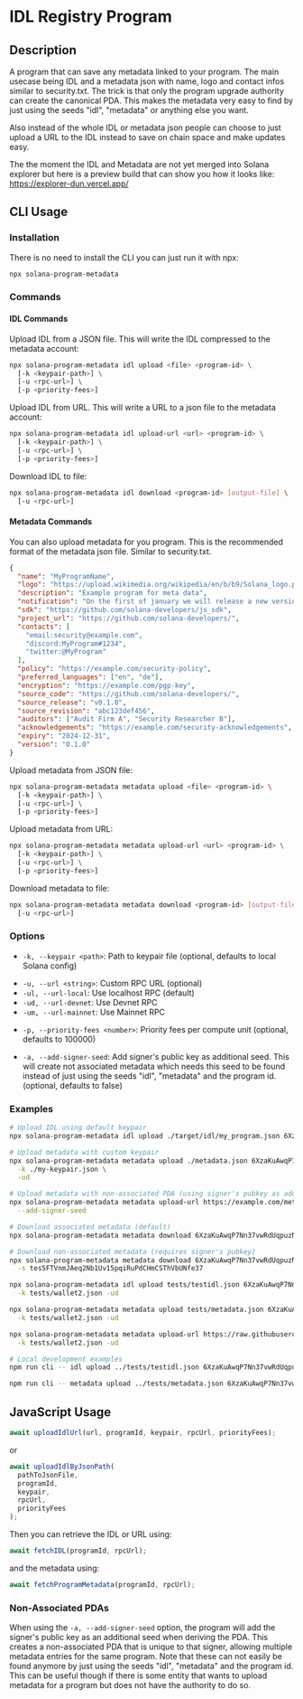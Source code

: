 # IDL Registry Program

## Description

A program that can save any metadata linked to your program.
The main usecase being IDL and a metadata json with name, logo and contact infos similar to security.txt.
The trick is that only the program upgrade authority can create the canonical PDA. This makes the metadata very easy to find by just using the seeds "idl", "metadata" or anything else you want.

Also instead of the whole IDL or metadata json people can choose to just upload a URL to the IDL instead to save on chain space and make updates easy.

The the moment the IDL and Metadata are not yet merged into Solana explorer but here is a preview build that can show you how it looks like: 
https://explorer-dun.vercel.app/

## CLI Usage

### Installation

There is no need to install the CLI you can just run it with npx:

```bash
npx solana-program-metadata
```

### Commands

#### IDL Commands

Upload IDL from a JSON file. This will write the IDL compressed to the metadata account:

```bash
npx solana-program-metadata idl upload <file> <program-id> \
  [-k <keypair-path>] \
  [-u <rpc-url>] \
  [-p <priority-fees>]
```

Upload IDL from URL. This will write a URL to a json file to the metadata account:

```bash
npx solana-program-metadata idl upload-url <url> <program-id> \
  [-k <keypair-path>] \
  [-u <rpc-url>] \
  [-p <priority-fees>]
```

Download IDL to file:

```bash
npx solana-program-metadata idl download <program-id> [output-file] \
  [-u <rpc-url>]
```

#### Metadata Commands

You can also upload metadata for you program. This is the recommended format of the metadata json file. Similar to security.txt.

```json
{
  "name": "MyProgramName",
  "logo": "https://upload.wikimedia.org/wikipedia/en/b/b9/Solana_logo.png",
  "description": "Example program for meta data",
  "notification": "On the first of january we will release a new version! Please update your SDKS!!!!",
  "sdk": "https://github.com/solana-developers/js_sdk",
  "project_url": "https://github.com/solana-developers/",
  "contacts": [
    "email:security@example.com",
    "discord:MyProgram#1234",
    "twitter:@MyProgram"
  ],
  "policy": "https://example.com/security-policy",
  "preferred_languages": ["en", "de"],
  "encryption": "https://example.com/pgp-key",
  "source_code": "https://github.com/solana-developers/",
  "source_release": "v0.1.0",
  "source_revision": "abc123def456",
  "auditors": ["Audit Firm A", "Security Researcher B"],
  "acknowledgements": "https://example.com/security-acknowledgements",
  "expiry": "2024-12-31",
  "version": "0.1.0"
}
```

Upload metadata from JSON file:

```bash
npx solana-program-metadata metadata upload <file> <program-id> \
  [-k <keypair-path>] \
  [-u <rpc-url>] \
  [-p <priority-fees>]
```

Upload metadata from URL:

```bash
npx solana-program-metadata metadata upload-url <url> <program-id> \
  [-k <keypair-path>] \
  [-u <rpc-url>] \
  [-p <priority-fees>]
```

Download metadata to file:

```bash
npx solana-program-metadata metadata download <program-id> [output-file] \
  [-u <rpc-url>]
```

### Options

- `-k, --keypair <path>`: Path to keypair file (optional, defaults to local Solana config)

* `-u, --url <string>`: Custom RPC URL (optional)
* `-ul, --url-local`: Use localhost RPC (default)
* `-ud, --url-devnet`: Use Devnet RPC
* `-um, --url-mainnet`: Use Mainnet RPC

- `-p, --priority-fees <number>`: Priority fees per compute unit (optional, defaults to 100000)

- `-a, --add-signer-seed`: Add signer's public key as additional seed. This will create not associated metadata which needs this seed to be found instead of just using the seeds "idl", "metadata" and the program id. (optional, defaults to false)

### Examples

```bash
# Upload IDL using default keypair
npx solana-program-metadata idl upload ./target/idl/my_program.json 6XzaKuAwqP7Nn37vwRdUqpuzNX6K8s1ADE6tHXSZG17A

# Upload metadata with custom keypair
npx solana-program-metadata metadata upload ./metadata.json 6XzaKuAwqP7Nn37vwRdUqpuzNX6K8s1ADE6tHXSZG17A \
  -k ./my-keypair.json \
  -ud

# Upload metadata with non-associated PDA (using signer's pubkey as additional seed)
npx solana-program-metadata metadata upload-url https://example.com/metadata.json 6XzaKuAwqP7Nn37vwRdUqpuzNX6K8s1ADE6tHXSZG17A \
  --add-signer-seed

# Download associated metadata (default)
npx solana-program-metadata metadata download 6XzaKuAwqP7Nn37vwRdUqpuzNX6K8s1ADE6tHXSZG17A ./my-metadata.json

# Download non-associated metadata (requires signer's pubkey)
npx solana-program-metadata metadata download 6XzaKuAwqP7Nn37vwRdUqpuzNX6K8s1ADE6tHXSZG17A ./my-metadata.json \
  -s tes5FTVnmJAeq2Nb1Uv15pqiRuPdCHmCSThVbUNfe37

npx solana-program-metadata idl upload tests/testidl.json 6XzaKuAwqP7Nn37vwRdUqpuzNX6K8s1ADE6tHXSZG17A \
  -k tests/wallet2.json -ud

npx solana-program-metadata metadata upload tests/metadata.json 6XzaKuAwqP7Nn37vwRdUqpuzNX6K8s1ADE6tHXSZG17A \
  -k tests/wallet2.json -ud

npx solana-program-metadata metadata upload-url https://raw.githubusercontent.com/solana-developers/idl-program/refs/heads/main/tests/metadata.json 6XzaKuAwqP7Nn37vwRdUqpuzNX6K8s1ADE6tHXSZG17A \
  -k tests/wallet2.json -ud

# Local development examples
npm run cli -- idl upload ../tests/testidl.json 6XzaKuAwqP7Nn37vwRdUqpuzNX6K8s1ADE6tHXSZG17A -k ../tests/wallet2.json

npm run cli -- metadata upload ../tests/metadata.json 6XzaKuAwqP7Nn37vwRdUqpuzNX6K8s1ADE6tHXSZG17A -k ../tests/wallet2.json

```

## JavaScript Usage

```typescript
await uploadIdlUrl(url, programId, keypair, rpcUrl, priorityFees);
```

or

```typescript
await uploadIdlByJsonPath(
  pathToJsonFile,
  programId,
  keypair,
  rpcUrl,
  priorityFees
);
```

Then you can retrieve the IDL or URL using:

```typescript
await fetchIDL(programId, rpcUrl);
```

and the metadata using:

```typescript
await fetchProgramMetadata(programId, rpcUrl);
```

### Non-Associated PDAs

When using the `-a, --add-signer-seed` option, the program will add the signer's public key as an additional seed when deriving the PDA. This creates a non-associated PDA that is unique to that signer, allowing multiple metadata entries for the same program. Note that these can not easily be found anymore by just using the seeds "idl", "metadata" and the program id.
This can be useful though if there is some entity that wants to upload metadata for a program but does not have the authority to do so.

